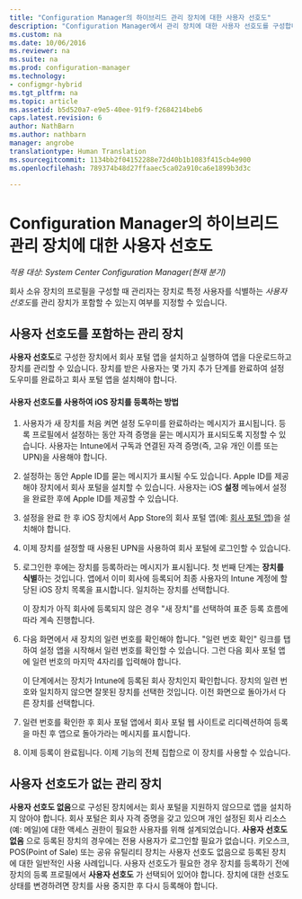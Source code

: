 ```yaml
---
title: "Configuration Manager의 하이브리드 관리 장치에 대한 사용자 선호도"
description: "Configuration Manager에서 관리 장치에 대한 사용자 선호도를 구성합니다."
ms.custom: na
ms.date: 10/06/2016
ms.reviewer: na
ms.suite: na
ms.prod: configuration-manager
ms.technology:
- configmgr-hybrid
ms.tgt_pltfrm: na
ms.topic: article
ms.assetid: b5d520a7-e9e5-40ee-91f9-f2684214beb6
caps.latest.revision: 6
author: NathBarn
ms.author: nathbarn
manager: angrobe
translationtype: Human Translation
ms.sourcegitcommit: 1134bb2f04152288e72d40b1b1083f415cb4e900
ms.openlocfilehash: 789374b48d27ffaaec5ca02a910ca6e1899b3d3c

---
```

# <a name="user-affinity-for-hybrid-managed-devices-in-configuration-manager"></a>Configuration Manager의 하이브리드 관리 장치에 대한 사용자 선호도

*적용 대상: System Center Configuration Manager(현재 분기)*

회사 소유 장치의 프로필을 구성할 때 관리자는 장치로 특정 사용자를 식별하는 *사용자 선호도*를 관리 장치가 포함할 수 있는지 여부를 지정할 수 있습니다.  

##  <a name="a-namebkmkioscpa-managed-devices-with-user-affinity"></a><a name="BKMK_iOSCP"></a> 사용자 선호도를 포함하는 관리 장치  
 **사용자 선호도**로 구성한 장치에서 회사 포털 앱을 설치하고 실행하여 앱을 다운로드하고 장치를 관리할 수 있습니다. 장치를 받은 사용자는 몇 가지 추가 단계를 완료하여 설정 도우미를 완료하고 회사 포털 앱을 설치해야 합니다.  

#### <a name="how-to-enroll-ios-devices-with-user-affinity"></a>사용자 선호도를 사용하여 iOS 장치를 등록하는 방법  

1.  사용자가 새 장치를 처음 켜면 설정 도우미를 완료하라는 메시지가 표시됩니다. 등록 프로필에서 설정하는 동안 자격 증명을 묻는 메시지가 표시되도록 지정할 수 있습니다. 사용자는 Intune에서 구독과 연결된 자격 증명(즉, 고유 개인 이름 또는 UPN)을 사용해야 합니다.  

2.  설정하는 동안 Apple ID를 묻는 메시지가 표시될 수도 있습니다. Apple ID를 제공해야 장치에서 회사 포털을 설치할 수 있습니다. 사용자는 iOS **설정** 메뉴에서 설정을 완료한 후에 Apple ID를 제공할 수 있습니다.  

3.  설정을 완료 한 후 iOS 장치에서 App Store의 회사 포털 앱(예: [회사 포털 앱](https://itunes.apple.com/us/app/id719171358))을 설치해야 합니다.  

4.  이제 장치를 설정할 때 사용된 UPN을 사용하여 회사 포털에 로그인할 수 있습니다.  

5.  로그인한 후에는 장치를 등록하라는 메시지가 표시됩니다. 첫 번째 단계는 **장치를 식별**하는 것입니다. 앱에서 이미 회사에 등록되어 최종 사용자의 Intune 계정에 할당된 iOS 장치 목록을 표시합니다. 일치하는 장치를 선택합니다.  

     이 장치가 아직 회사에 등록되지 않은 경우 "새 장치"를 선택하여 표준 등록 흐름에 따라 계속 진행합니다.  

6.  다음 화면에서 새 장치의 일련 번호를 확인해야 합니다. "일련 번호 확인" 링크를 탭하여 설정 앱을 시작해서 일련 번호를 확인할 수 있습니다. 그런 다음 회사 포털 앱에 일련 번호의 마지막 4자리를 입력해야 합니다.  

     이 단계에서는 장치가 Intune에 등록된 회사 장치인지 확인합니다. 장치의 일련 번호와 일치하지 않으면 잘못된 장치를 선택한 것입니다. 이전 화면으로 돌아가서 다른 장치를 선택합니다.  

7.  일련 번호를 확인한 후 회사 포털 앱에서 회사 포털 웹 사이트로 리디렉션하여 등록을 마친 후 앱으로 돌아가라는 메시지를 표시합니다.  

8.  이제 등록이 완료됩니다. 이제 기능의 전체 집합으로 이 장치를 사용할 수 있습니다.  

##  <a name="a-namebkmknouaa-managed-devices-without-user-affinity"></a><a name="BKMK_noUA"></a> 사용자 선호도가 없는 관리 장치  
 **사용자 선호도 없음**으로 구성된 장치에서는 회사 포털을 지원하지 않으므로 앱을 설치하지 않아야 합니다. 회사 포털은 회사 자격 증명을 갖고 있으며 개인 설정된 회사 리소스(예: 메일)에 대한 액세스 권한이 필요한 사용자를 위해 설계되었습니다. **사용자 선호도 없음** 으로 등록된 장치의 경우에는 전용 사용자가 로그인할 필요가 없습니다. 키오스크, POS(Point of Sale) 또는 공유 유틸리티 장치는 사용자 선호도 없음으로 등록된 장치에 대한 일반적인 사용 사례입니다. 사용자 선호도가 필요한 경우 장치를 등록하기 전에 장치의 등록 프로필에서 **사용자 선호도** 가 선택되어 있어야 합니다. 장치에 대한 선호도 상태를 변경하려면 장치를 사용 중지한 후 다시 등록해야 합니다.



<!--HONumber=Nov16_HO1-->


